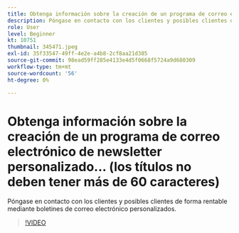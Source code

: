 ```yaml
---
title: Obtenga información sobre la creación de un programa de correo electrónico de newsletter personalizado... (los títulos no deben tener más de 60 caracteres)
description: Póngase en contacto con los clientes y posibles clientes de forma rentable mediante boletines de correo electrónico personalizados.
role: User
level: Beginner
kt: 10751
thumbnail: 345471.jpeg
exl-id: 35f33547-49ff-4e2e-a4b8-2cf8aa21d385
source-git-commit: 98ead59ff285e4133e4d5f0668f5724a9d680309
workflow-type: tm+mt
source-wordcount: '56'
ht-degree: 0%

---
```


# Obtenga información sobre la creación de un programa de correo electrónico de newsletter personalizado... (los títulos no deben tener más de 60 caracteres)

Póngase en contacto con los clientes y posibles clientes de forma rentable mediante boletines de correo electrónico personalizados.

>[!VIDEO](https://video.tv.adobe.com/v/345471/?quality=12&learn=on)

